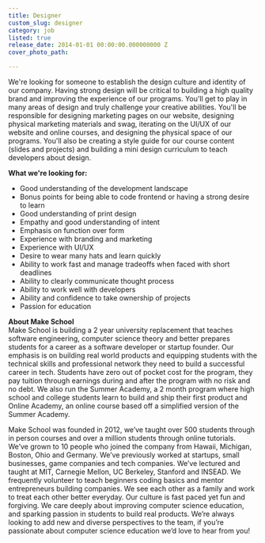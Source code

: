 ```yaml
---
title: Designer
custom_slug: designer
category: job
listed: true
release_date: 2014-01-01 00:00:00.000000000 Z
cover_photo_path: 

---
```

We're looking for someone to establish the design culture and identity of our company. Having strong design will be critical to building a high quality brand and improving the experience of our programs. You'll get to play in many areas of design and truly challenge your creative abilities. You'll be responsible for designing marketing pages on our website, designing physical marketing materials and swag, iterating on the UI/UX of our website and online courses, and designing the physical space of our programs. You'll also be creating a style guide for our course content (slides and projects) and building a mini design curriculum to teach developers about design.

**What we're looking for:**

- Good understanding of the development landscape
- Bonus points for being able to code frontend or having a strong desire to learn
- Good understanding of print design
- Empathy and good understanding of intent
- Emphasis on function over form
- Experience with branding and marketing
- Experience with UI/UX
- Desire to wear many hats and learn quickly
- Ability to work fast and manage tradeoffs when faced with short deadlines
- Ability to clearly communicate thought process
- Ability to work well with developers
- Ability and confidence to take ownership of projects
- Passion for education

**About Make School**<br> Make School is building a 2 year university replacement that teaches software engineering, computer science theory and better prepares students for a career as a software developer or startup founder. Our emphasis is on building real world products and equipping students with the technical skills and professional network they need to build a successful career in tech. Students have zero out of pocket cost for the program, they pay tuition through earnings during and after the program with no risk and no debt. We also run the Summer Academy, a 2 month program where high school and college students learn to build and ship their first product and Online Academy, an online course based off a simplified version of the Summer Academy.

Make School was founded in 2012, we’ve taught over 500 students through in person courses and over a million students through online tutorials. We’ve grown to 10 people who joined the company from Hawaii, Michigan, Boston, Ohio and Germany. We’ve previously worked at startups, small businesses, game companies and tech companies. We’ve lectured and taught at MIT, Carnegie Mellon, UC Berkeley, Stanford and INSEAD. We frequently volunteer to teach beginners coding basics and mentor entrepreneurs building companies. We see each other as a family and work to treat each other better everyday. Our culture is fast paced yet fun and forgiving. We care deeply about improving computer science education, and sparking passion in students to build real products. We’re always looking to add new and diverse perspectives to the team, if you’re passionate about computer science education we’d love to hear from you!